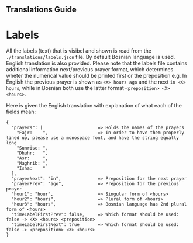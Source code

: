 ## Translations Guide

# Labels

All the labels (text) that is visibel and shown is read from the `./translations/labels.json` file. By default Bosnian language is used. English translation is also provided. Please note that the labels file contains additional information next/previous prayer format, which determines wheter the numerical value should be printed first or the preposition e.g. In English the previous prayer is shown as `<X> hours ago` and the next `in <X> hours`, while in Bosnian both use the latter format `<preposition> <X> <hours>`.

Here is given the English translation with explanation of what each of the fields mean:
```
{
  "prayers": [                     => Holds the names of the prayers
    "Fajr:    ",                   => In order to have them properly lined up, please use a monospace font, and have the string equally long
    "Sunrise: ",
    "Dhuhr:   ",
    "Asr:     ",
    "Maghrib: ",
    "Isha:    "
  ],
  "prayerNext": "in",              => Preposition for the next prayer
  "prayerPrev": "ago",             => Preposition for the previous prayer
  "hour1": "hour",                 => Singular form of <hours>
  "hour2": "hours",                => Plural form of <hours>
  "hour3": "hours",                => Bosnian language has 2nd plural form of <hours>
  "timeLabelFirstPrev": false,     => Which format should be used: false -> <X> <hours> <preposition>
  "timeLabelFirstNext": true       => Which format should be used: false -> <preposition> <X> <hours>
}
``` 